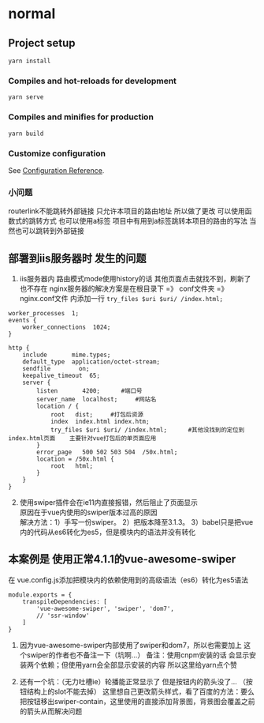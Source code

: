 # normal

## Project setup
```
yarn install
```

### Compiles and hot-reloads for development
```
yarn serve
```

### Compiles and minifies for production
```
yarn build
```

### Customize configuration
See [Configuration Reference](https://cli.vuejs.org/config/).

### 小问题
routerlink不能跳转外部链接  只允许本项目的路由地址  所以做了更改  可以使用函数式的跳转方式   也可以使用a标签
项目中有用到a标签跳转本项目的路由的写法    当然也可以跳转到外部链接

## 部署到iis服务器时  发生的问题
1. iis服务器内   路由模式mode使用history的话   其他页面点击就找不到，刷新了也不存在
nginx服务器的解决方案是在根目录下 =》 conf文件夹 =》 nginx.conf文件   内添加一行    ``` try_files $uri $uri/ /index.html; ```
```
worker_processes  1;
events {
    worker_connections  1024;
}

http {
    include       mime.types;
    default_type  application/octet-stream;
    sendfile        on;
    keepalive_timeout  65;
    server {
        listen       4200;      #端口号
        server_name  localhost;     #网站名
        location / {
            root   dist;     #打包后资源
            index  index.html index.htm;
            try_files $uri $uri/ /index.html;      #其他没找到的定位到index.html页面    主要针对vue打包后的单页面应用
        }
        error_page   500 502 503 504  /50x.html;
        location = /50x.html {
            root   html;
        }
    }
}
```

2. 使用swiper插件会在ie11内直接报错，然后阻止了页面显示    
原因在于vue内使用的swiper版本过高的原因   
解决方法：1）手写一份swiper。 2）把版本降至3.1.3。  3）babel只是把vue内的代码从es6转化为es5，但是模块内的语法并没有转化

## 本案例是   使用正常4.1.1的vue-awesome-swiper     
在 vue.config.js添加把模块内的依赖使用到的高级语法（es6）转化为es5语法
``` 
module.exports = {
    transpileDependencies: [
        'vue-awesome-swiper', 'swiper', 'dom7', 
        // 'ssr-window'
    ]
}
```
1. 因为vue-awesome-swiper内部使用了swiper和dom7，所以也需要加上    这个swiper的作者也不备注一下（坑啊...）
备注：使用cnpm安装的话  会显示安装两个依赖；但使用yarn会全部显示安装的内容    所以这里给yarn点个赞

2. 还有一个坑：（无力吐槽ie）轮播能正常显示了  但是按钮内的箭头没了...    （按钮结构上的slot不能去掉）
这里想自己更改箭头样式，看了百度的方法：要么把按钮移出swiper-contain，这里使用的直接添加背景图，背景图会覆盖之前的箭头从而解决问题
